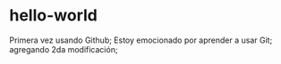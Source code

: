 # hello-world
Primera vez usando Github;
Estoy emocionado por aprender a usar Git;
agregando 2da modificación;

